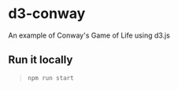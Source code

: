 d3-conway
=========

An example of Conway's Game of Life using d3.js


Run it locally
--------------

> `npm run start`

